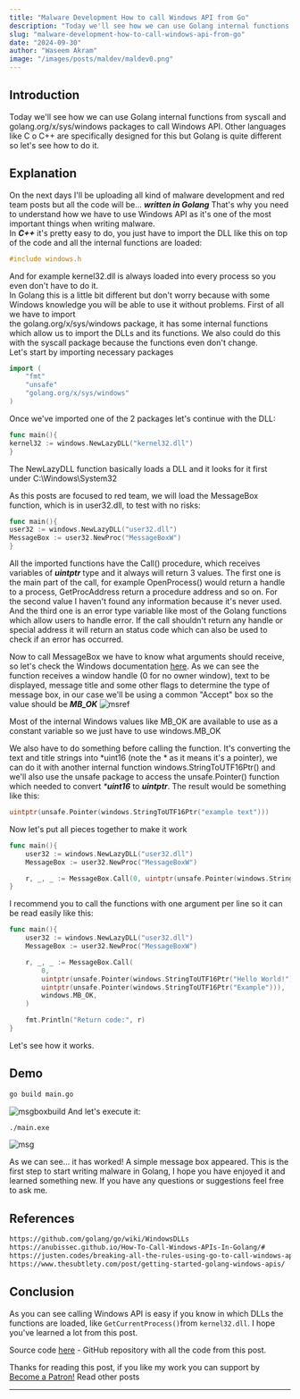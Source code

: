 ```yaml
---
title: "Malware Development How to call Windows API from Go"
description: "Today we'll see how we can use Golang internal functions from syscall and golang.org/x/sys/windows packages to call Windows API."
slug: "malware-development-how-to-call-windows-api-from-go"
date: "2024-09-30"
author: "Waseem Akram"
image: "/images/posts/maldev/maldev0.png"
---
```


## Introduction

Today we'll see how we can use Golang internal functions from syscall and golang.org/x/sys/windows packages to call Windows API. Other languages like C o C++ are specifically designed for this but Golang is quite different so let's see how to do it.

## Explanation

On the next days I'll be uploading all kind of malware development and red team posts but all the code will be... _**written in Golang**_ That's why you need to understand how we have to use Windows API as it's one of the most important things when writing malware.<br>
In _**C++**_ it's pretty easy to do, you just have to import the DLL like this on top of the code and all the internal functions are loaded:

```c 
#include windows.h
```

And for example kernel32.dll is always loaded into every process so you even don't have to do it. <br>
In Golang this is a little bit different but don't worry because with some Windows knowledge you will be able to use it without problems. First of all we have to import <br>
the golang.org/x/sys/windows package, it has some internal functions which allow us to import the DLLs and its functions. We also could do this with the syscall package because the functions even don't change.<br>
Let's start by importing necessary packages

```go 
import (
    "fmt"
    "unsafe"
    "golang.org/x/sys/windows"
)
```

Once we've imported one of the 2 packages let's continue with the DLL:

```go 
func main(){
kernel32 := windows.NewLazyDLL("kernel32.dll")
}
```

The NewLazyDLL function basically loads a DLL and it looks for it first under C:\Windows\System32

As this posts are focused to red team, we will load the MessageBox function, which is in user32.dll, to test with no risks:

```go 
func main(){
user32 := windows.NewLazyDLL("user32.dll")
MessageBox := user32.NewProc("MessageBoxW")
}
```

All the imported functions have the Call() procedure, which receives variables of _**uintptr**_ type and it always will return 3 values. The first one is the main part of the call, for example OpenProcess() would return a handle to a process, GetProcAddress return a procedure address and so on. For the second value I haven't found any information because it's never used. And the third one is an error type variable like most of the Golang functions which allow users to handle error. If the call shouldn't return any handle or special address it will return an status code which can also be used to check if an error has occurred.

Now to call MessageBox we have to know what arguments should receive, so let's check the Windows documentation [here](https://learn.microsoft.com/en-us/windows/win32/api/winuser/nf-winuser-messagebox). As we can see the function receives a window handle (0 for no owner window), text to be displayed, message title and some other flags to determine the type of message box, in our case we'll be using a common "Accept" box so the value should be _**MB_OK**_ ![msref](/images/posts/maldev/msref.png)

Most of the internal Windows values like MB_OK are available to use as a constant variable so we just have to use windows.MB_OK

We also have to do something before calling the function. It's converting the text and title strings into *uint16 (note the * as it means it's a pointer), we can do it with another internal function windows.StringToUTF16Ptr() and we'll also use the unsafe package to access the unsafe.Pointer() function which needed to convert _***uint16**_ to _**uintptr**_. The result would be something like this:

```go 
uintptr(unsafe.Pointer(windows.StringToUTF16Ptr("example text")))
```

Now let's put all pieces together to make it work

```go 
func main(){
    user32 := windows.NewLazyDLL("user32.dll")
    MessageBox := user32.NewProc("MessageBoxW")

    r, _, _ := MessageBox.Call(0, uintptr(unsafe.Pointer(windows.StringToUTF16Ptr("Hello World!"))), uintptr(unsafe.Pointer(windows.StringToUTF16Ptr("Example"))), windows.MB_OK)
}
```

I recommend you to call the functions with one argument per line so it can be read easily like this:

```go 
func main(){
    user32 := windows.NewLazyDLL("user32.dll")
    MessageBox := user32.NewProc("MessageBoxW")

    r, _, _ := MessageBox.Call(
        0,
        uintptr(unsafe.Pointer(windows.StringToUTF16Ptr("Hello World!"))),
        uintptr(unsafe.Pointer(windows.StringToUTF16Ptr("Example"))),
        windows.MB_OK,
    )

    fmt.Println("Return code:", r)
}
```

Let's see how it works.

## Demo

```bash 
go build main.go
```

![msgboxbuild](/images/posts/maldev/msgboxbuild.png) And let's execute it:

```bash 
./main.exe
```

![msg](/images/posts/maldev/msg.png)

As we can see... it has worked! A simple message box appeared. This is the first step to start writing malware in Golang, I hope you have enjoyed it and learned something new. If you have any questions or suggestions feel free to ask me.

## References

```bash 
https://github.com/golang/go/wiki/WindowsDLLs
https://anubissec.github.io/How-To-Call-Windows-APIs-In-Golang/#
https://justen.codes/breaking-all-the-rules-using-go-to-call-windows-api-2cbfd8c79724?gi=1337f3df6dc9
https://www.thesubtlety.com/post/getting-started-golang-windows-apis/
```

## Conclusion

As you can see calling Windows API is easy if you know in which DLLs the functions are loaded, like `GetCurrentProcess()`from `kernel32.dll`. I hope you've learned a lot from this post. 

Source code [here](https://github.com/evildevill/Malware-Practices/tree/main/MalwareDevelopment/0-MessageBox) - GitHub repository with all the code from this post.

Thanks for reading this post, if you like my work you can support by [Become a Patron!](https://www.patreon.com/hackerwasii)
Read other posts

***
